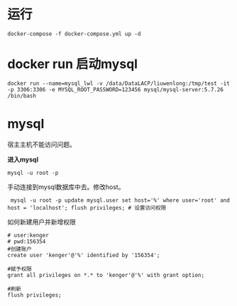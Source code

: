 

# 运行
```
docker-compose -f docker-compose.yml up -d
```





# docker run 启动mysql

```
docker run --name=mysql_lwl -v /data/DataLACP/liuwenlong:/tmp/test -it -p 3306:3306 -e MYSQL_ROOT_PASSWORD=123456 mysql/mysql-server:5.7.26 /bin/bash
```





# mysql

宿主主机不能访问问题。

**进入mysql**

```
mysql -u root -p 
```



手动连接到mysql数据库中去。修改host。

```
 mysql -u root -p update mysql.user set host='%' where user='root' and host = 'localhost'; flush privileges; # 设置访问权限
```



如何新建用户并新增权限

```
# user:kenger
# pwd:156354
#创建账户
create user 'kenger'@'%' identified by '156354';

#赋予权限
grant all privileges on *.* to 'kenger'@'%' with grant option;

#刷新
flush privileges;
```

